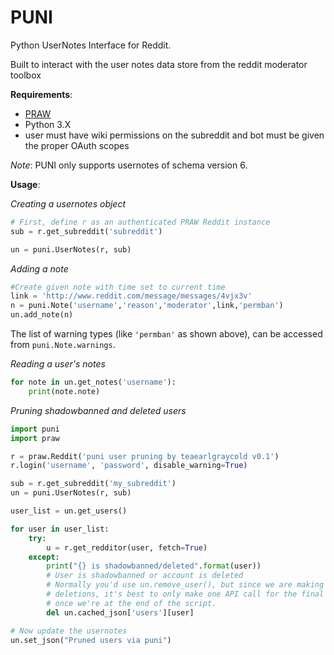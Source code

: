 PUNI
===

Python UserNotes Interface for Reddit.

Built to interact with the user notes data store from the reddit moderator
toolbox

**Requirements**:
* [PRAW](https://github.com/praw-dev/praw)
* Python 3.X
* user must have wiki permissions on the subreddit and bot must be given the
proper OAuth scopes

*Note*: PUNI only supports usernotes of schema version 6.

**Usage**:

*Creating a usernotes object*

```python
# First, define r as an authenticated PRAW Reddit instance
sub = r.get_subreddit('subreddit')

un = puni.UserNotes(r, sub)
```

*Adding a note*

```python
#Create given note with time set to current time
link = 'http://www.reddit.com/message/messages/4vjx3v'
n = puni.Note('username','reason','moderator',link,'permban')
un.add_note(n)
```

The list of warning types (like `'permban'` as shown above), can be accessed from
`puni.Note.warnings`.

*Reading a user's notes*

```python
for note in un.get_notes('username'):
    print(note.note)
```

*Pruning shadowbanned and deleted users*

```python
import puni
import praw

r = praw.Reddit('puni user pruning by teaearlgraycold v0.1')
r.login('username', 'password', disable_warning=True)

sub = r.get_subreddit('my_subreddit')
un = puni.UserNotes(r, sub)

user_list = un.get_users()

for user in user_list:
    try:
        u = r.get_redditor(user, fetch=True)
    except:
        print("{} is shadowbanned/deleted".format(user))
        # User is shadowbanned or account is deleted
        # Normally you'd use un.remove_user(), but since we are making many
        # deletions, it's best to only make one API call for the final changes
        # once we're at the end of the script.
        del un.cached_json['users'][user]

# Now update the usernotes
un.set_json("Pruned users via puni")
```
